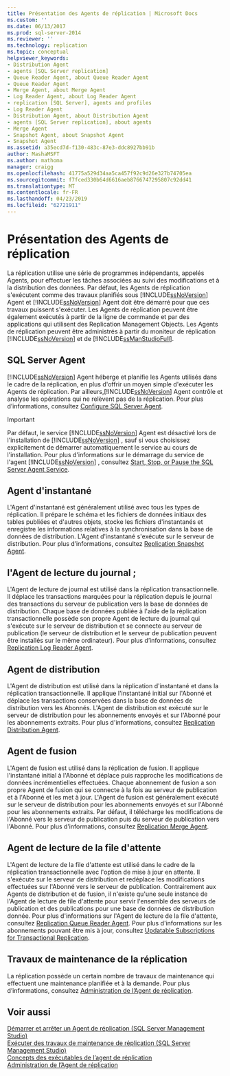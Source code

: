 ```yaml
---
title: Présentation des Agents de réplication | Microsoft Docs
ms.custom: ''
ms.date: 06/13/2017
ms.prod: sql-server-2014
ms.reviewer: ''
ms.technology: replication
ms.topic: conceptual
helpviewer_keywords:
- Distribution Agent
- agents [SQL Server replication]
- Queue Reader Agent, about Queue Reader Agent
- Queue Reader Agent
- Merge Agent, about Merge Agent
- Log Reader Agent, about Log Reader Agent
- replication [SQL Server], agents and profiles
- Log Reader Agent
- Distribution Agent, about Distribution Agent
- agents [SQL Server replication], about agents
- Merge Agent
- Snapshot Agent, about Snapshot Agent
- Snapshot Agent
ms.assetid: a35ecd7d-f130-483c-87e3-ddc8927bb91b
author: MashaMSFT
ms.author: mathoma
manager: craigg
ms.openlocfilehash: 41775a529d34aa5ca457f92c9d26e327b74705ea
ms.sourcegitcommit: f7fced330b64d6616aeb8766747295807c92dd41
ms.translationtype: MT
ms.contentlocale: fr-FR
ms.lasthandoff: 04/23/2019
ms.locfileid: "62721911"
---
```

# <a name="replication-agents-overview"></a>Présentation des Agents de réplication
  La réplication utilise une série de programmes indépendants, appelés Agents, pour effectuer les tâches associées au suivi des modifications et à la distribution des données. Par défaut, les Agents de réplication s'exécutent comme des travaux planifiés sous [!INCLUDE[ssNoVersion](../../../includes/ssnoversion-md.md)] Agent et [!INCLUDE[ssNoVersion](../../../includes/ssnoversion-md.md)] Agent doit être démarré pour que ces travaux puissent s'exécuter. Les Agents de réplication peuvent être également exécutés à partir de la ligne de commande et par des applications qui utilisent des Replication Management Objects. Les Agents de réplication peuvent être administrés à partir du moniteur de réplication [!INCLUDE[ssNoVersion](../../../includes/ssnoversion-md.md)] et de [!INCLUDE[ssManStudioFull](../../../includes/ssmanstudiofull-md.md)].  
  
## <a name="sql-server-agent"></a>SQL Server Agent  
 [!INCLUDE[ssNoVersion](../../../includes/ssnoversion-md.md)] Agent héberge et planifie les Agents utilisés dans le cadre de la réplication, en plus d'offrir un moyen simple d'exécuter les Agents de réplication. Par ailleurs,[!INCLUDE[ssNoVersion](../../../includes/ssnoversion-md.md)] Agent contrôle et analyse les opérations qui ne relèvent pas de la réplication. Pour plus d’informations, consultez [Configure SQL Server Agent](../../../ssms/agent/sql-server-agent.md).  
  
> [!IMPORTANT]  
>  Par défaut, le service [!INCLUDE[ssNoVersion](../../../includes/ssnoversion-md.md)] Agent est désactivé lors de l'installation de [!INCLUDE[ssNoVersion](../../../includes/ssnoversion-md.md)] , sauf si vous choisissez explicitement de démarrer automatiquement le service au cours de l'installation. Pour plus d'informations sur le démarrage du service de l'agent [!INCLUDE[ssNoVersion](../../../includes/ssnoversion-md.md)] , consultez [Start, Stop, or Pause the SQL Server Agent Service](../../../ssms/agent/start-stop-or-pause-the-sql-server-agent-service.md).  
  
## <a name="snapshot-agent"></a>Agent d'instantané  
 L'Agent d'instantané est généralement utilisé avec tous les types de réplication. Il prépare le schéma et les fichiers de données initiaux des tables publiées et d'autres objets, stocke les fichiers d'instantanés et enregistre les informations relatives à la synchronisation dans la base de données de distribution. L'Agent d'instantané s'exécute sur le serveur de distribution. Pour plus d’informations, consultez [Replication Snapshot Agent](replication-snapshot-agent.md).  
  
## <a name="log-reader-agent"></a>l'Agent de lecture du journal ;  
 L'Agent de lecture de journal est utilisé dans la réplication transactionnelle. Il déplace les transactions marquées pour la réplication depuis le journal des transactions du serveur de publication vers la base de données de distribution. Chaque base de données publiée à l'aide de la réplication transactionnelle possède son propre Agent de lecture du journal qui s'exécute sur le serveur de distribution et se connecte au serveur de publication (le serveur de distribution et le serveur de publication peuvent être installés sur le même ordinateur). Pour plus d’informations, consultez [Replication Log Reader Agent](replication-log-reader-agent.md).  
  
## <a name="distribution-agent"></a>Agent de distribution  
 L'Agent de distribution est utilisé dans la réplication d'instantané et dans la réplication transactionnelle. Il applique l'instantané initial sur l'Abonné et déplace les transactions conservées dans la base de données de distribution vers les Abonnés. L'Agent de distribution est exécuté sur le serveur de distribution pour les abonnements envoyés et sur l'Abonné pour les abonnements extraits. Pour plus d'informations, consultez [Replication Distribution Agent](replication-distribution-agent.md).  
  
## <a name="merge-agent"></a>Agent de fusion  
 L'Agent de fusion est utilisé dans la réplication de fusion. Il applique l'instantané initial à l'Abonné et déplace puis rapproche les modifications de données incrémentielles effectuées. Chaque abonnement de fusion a son propre Agent de fusion qui se connecte à la fois au serveur de publication et à l'Abonné et les met à jour. L'Agent de fusion est généralement exécuté sur le serveur de distribution pour les abonnements envoyés et sur l'Abonné pour les abonnements extraits. Par défaut, il télécharge les modifications de l'Abonné vers le serveur de publication puis du serveur de publication vers l'Abonné. Pour plus d’informations, consultez [Replication Merge Agent](replication-merge-agent.md).  
  
## <a name="queue-reader-agent"></a>Agent de lecture de la file d'attente  
 L'Agent de lecture de la file d'attente est utilisé dans le cadre de la réplication transactionnelle avec l'option de mise à jour en attente. Il s'exécute sur le serveur de distribution et redéplace les modifications effectuées sur l'Abonné vers le serveur de publication. Contrairement aux Agents de distribution et de fusion, il n'existe qu'une seule instance de l'Agent de lecture de file d'attente pour servir l'ensemble des serveurs de publication et des publications pour une base de données de distribution donnée. Pour plus d'informations sur l'Agent de lecture de la file d'attente, consultez [Replication Queue Reader Agent](replication-queue-reader-agent.md). Pour plus d'informations sur les abonnements pouvant être mis à jour, consultez [Updatable Subscriptions for Transactional Replication](../transactional/updatable-subscriptions-for-transactional-replication.md).  
  
## <a name="replication-maintenance-jobs"></a>Travaux de maintenance de la réplication  
 La réplication possède un certain nombre de travaux de maintenance qui effectuent une maintenance planifiée et à la demande. Pour plus d’informations, consultez [Administration de l’Agent de réplication](replication-agent-administration.md).  
  
## <a name="see-also"></a>Voir aussi  
 [Démarrer et arrêter un Agent de réplication &#40;SQL Server Management Studio&#41;](start-and-stop-a-replication-agent-sql-server-management-studio.md)   
 [Exécuter des travaux de maintenance de réplication &#40;SQL Server Management Studio&#41;](../administration/run-replication-maintenance-jobs-sql-server-management-studio.md)   
 [Concepts des exécutables de l’agent de réplication](../concepts/replication-agent-executables-concepts.md)   
 [Administration de l’Agent de réplication](replication-agent-administration.md)  
  
  
